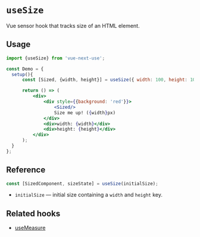 # `useSize`

Vue sensor hook that tracks size of an HTML element.

## Usage

```jsx
import {useSize} from 'vue-next-use';

const Demo = {
  setup(){
      const [Sized, {width, height}] = useSize({ width: 100, height: 100 });

      return () => (
          <div>
              <div style={{background: 'red'}}>
                  <Sized/>
                  Size me up! ({width}px)
              </div>
              <div>width: {width}</div>
              <div>height: {height}</div>
          </div>
      );
  }
};
```

## Reference

```js
const [SizedComponent, sizeState] = useSize(initialSize);
```

- `initialSize` &mdash; initial size containing a `width` and `height` key.

## Related hooks

- [useMeasure](./useMeasure.md)

